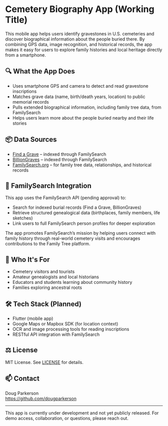 # Cemetery Biography App (Working Title)

This mobile app helps users identify gravestones in U.S. cemeteries and discover biographical information about the people buried there. By combining GPS data, image recognition, and historical records, the app makes it easy for users to explore family histories and local heritage directly from a smartphone.

## 🔍 What the App Does

- Uses smartphone GPS and camera to detect and read gravestone inscriptions
- Matches grave data (name, birth/death years, location) to public memorial records
- Pulls extended biographical information, including family tree data, from FamilySearch
- Helps users learn more about the people buried nearby and their life stories

## 📦 Data Sources

- [Find a Grave](https://www.findagrave.com/) – indexed through FamilySearch
- [BillionGraves](https://billiongraves.com/) – indexed through FamilySearch
- [FamilySearch.org](https://www.familysearch.org/) – for family tree data, relationships, and historical records

## 🔗 FamilySearch Integration

This app uses the FamilySearch API (pending approval) to:
- Search for indexed burial records (Find a Grave, BillionGraves)
- Retrieve structured genealogical data (birthplaces, family members, life sketches)
- Link users to full FamilySearch person profiles for deeper exploration

The app promotes FamilySearch’s mission by helping users connect with family history through real-world cemetery visits and encourages contributions to the Family Tree platform.

## 🎯 Who It's For

- Cemetery visitors and tourists
- Amateur genealogists and local historians
- Educators and students learning about community history
- Families exploring ancestral roots

## 🛠️ Tech Stack (Planned)

- Flutter (mobile app)
- Google Maps or Mapbox SDK (for location context)
- OCR and image processing tools for reading inscriptions
- RESTful API integration with FamilySearch

## ⚖️ License

MIT License. See [LICENSE](LICENSE) for details.

## 📫 Contact

Doug Parkerson  
https://github.com/dougparkerson

---

This app is currently under development and not yet publicly released. For demo access, collaboration, or questions, please reach out.
